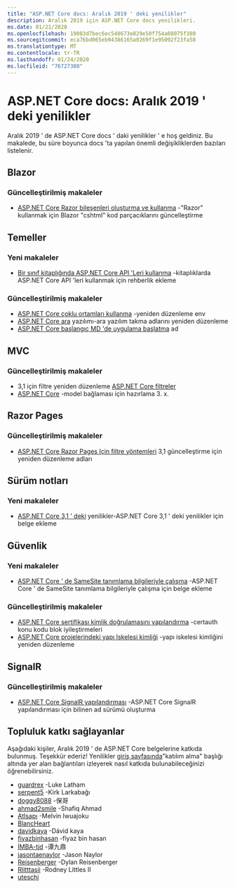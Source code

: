 ```yaml
---
title: "ASP.NET Core docs: Aralık 2019 ' deki yenilikler"
description: Aralık 2019 için ASP.NET Core docs yenilikleri.
ms.date: 01/21/2020
ms.openlocfilehash: 19083d7bec6ec548673e829e50f754a08075f380
ms.sourcegitcommit: eca76bd065eb94386165a0269f1e95092f23fa58
ms.translationtype: MT
ms.contentlocale: tr-TR
ms.lasthandoff: 01/24/2020
ms.locfileid: "76727380"
---
```

# <a name="aspnet-core-docs-whats-new-for-december-2019"></a>ASP.NET Core docs: Aralık 2019 ' deki yenilikler

Aralık 2019 ' de ASP.NET Core docs ' daki yenilikler ' e hoş geldiniz. Bu makalede, bu süre boyunca docs 'ta yapılan önemli değişikliklerden bazıları listelenir.

## <a name="blazor"></a>Blazor

### <a name="updated-articles"></a>Güncelleştirilmiş makaleler

- [ASP.NET Core Razor bileşenleri oluşturma ve kullanma](../blazor/components.md) -"Razor" kullanmak için Blazor "cshtml" kod parçacıklarını güncelleştirme

## <a name="fundamentals"></a>Temeller

### <a name="new-articles"></a>Yeni makaleler

- [Bir sınıf kitaplığında ASP.NET Core API 'Leri kullanma](../fundamentals/target-aspnetcore.md) -kitaplıklarda ASP.NET Core API 'leri kullanmak için rehberlik ekleme

### <a name="updated-articles"></a>Güncelleştirilmiş makaleler

- [ASP.NET Core çoklu ortamları kullanma](../fundamentals/environments.md) -yeniden düzenleme env
- [ASP.NET Core ara](../fundamentals/middleware/index.md) yazılımı-ara yazılım takma adlarını yeniden düzenleme
- [ASP.NET Core başlangıç MD 'de uygulama başlatma](../fundamentals/startup.md) ad

## <a name="mvc"></a>MVC

### <a name="updated-articles"></a>Güncelleştirilmiş makaleler

- 3,1 için filtre yeniden düzenleme [ASP.NET Core filtreler](../mvc/controllers/filters.md)
- [ASP.NET Core](../mvc/models/model-binding.md) -model bağlaması için hazırlama 3. x.

## <a name="razor-pages"></a>Razor Pages

### <a name="updated-articles"></a>Güncelleştirilmiş makaleler

- [ASP.NET Core Razor Pages Için filtre yöntemleri](../razor-pages/filter.md) 3,1 güncelleştirme için yeniden düzenleme adları

## <a name="release-notes"></a>Sürüm notları

### <a name="new-articles"></a>Yeni makaleler

- [ASP.NET Core 3,1 ' deki](../release-notes/aspnetcore-3.1.md) yenilikler-ASP.NET Core 3,1 ' deki yenilikler için belge ekleme

## <a name="security"></a>Güvenlik

### <a name="new-articles"></a>Yeni makaleler

- [ASP.NET Core ' de SameSite tanımlama bilgileriyle çalışma](../security/samesite.md) -ASP.NET Core ' de SameSite tanımlama bilgileriyle çalışma için belge ekleme

### <a name="updated-articles"></a>Güncelleştirilmiş makaleler

- [ASP.NET Core sertifikası kimlik doğrulamasını yapılandırma](../security/authentication/certauth.md) -certauth konu kodu blok iyileştirmeleri
- [ASP.NET Core projelerindeki yapı Iskelesi kimliği](../security/authentication/scaffold-identity.md) -yapı iskelesi kimliğini yeniden düzenleme

## <a name="signalr"></a>SignalR

### <a name="updated-articles"></a>Güncelleştirilmiş makaleler

- [ASP.NET Core SignalR yapılandırması](../signalr/configuration.md) -ASP.NET Core SignalR yapılandırması için bilinen ad sürümü oluşturma

## <a name="community-contributors"></a>Topluluk katkı sağlayanlar

Aşağıdaki kişiler, Aralık 2019 ' de ASP.NET Core belgelerine katkıda bulunmuş. Teşekkür ederiz! Yenilikler [giriş sayfasında](index.yml)"katılım alma" başlığı altında yer alan bağlantıları izleyerek nasıl katkıda bulunabileceğinizi öğrenebilirsiniz.

- [guardrex](https://github.com/guardrex) -Luke Latham
- [serpent5](https://github.com/serpent5) -Kirk Larkabağı
- [doggy8088](https://github.com/doggy8088) -保哥
- [ahmad2smile](https://github.com/ahmad2smile) -Shafiq Ahmad
- [Atlsapı](https://github.com/ATLSAPI) -Melvin Iwuajoku
- [BlancHeart](https://github.com/BlancHeart) 
- [davidkaya](https://github.com/davidkaya) -Dávid kaya
- [fiyazbinhasan](https://github.com/fiyazbinhasan) -fiyaz bin hasan
- [İMBA-tjd](https://github.com/imba-tjd) -谭九鼎
- [jasontaenaylor](https://github.com/jasonleenaylor) -Jason Naylor
- [Reisenberger](https://github.com/reisenberger) -Dylan Reisenberger
- [Rlitttasii](https://github.com/RLittlesII) -Rodney Littles II
- [uteschj](https://github.com/uteschj) 
